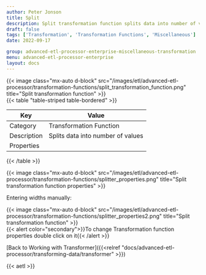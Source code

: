 ```yaml
---
author: Peter Jonson
title: Split
description: Split transformation function splits data into number of values
draft: false
tags: ['Transformation', 'Transformation Functions', 'Miscellaneous']
date: 2022-09-17

group: advanced-etl-processor-enterprise-miscellaneous-transformation
menu: advanced-etl-processor-enterprise
layout: docs
---
```


{{< image class="mx-auto d-block"  src="/images/etl/advanced-etl-processor/transformation-functions/split_transformation_function.png" title="Split transformation function" >}}
\
{{< table "table-striped table-bordered" >}}

| Key         | Value                             |
| ----------- | --------------------------------- |
| Category    | Transformation Function           |
| Description | Splits data into number of values |
| Properties  |                                   |

{{< /table >}}

{{< image class="mx-auto d-block"  src="/images/etl/advanced-etl-processor/transformation-functions/splitter_properties.png" title="Split transformation function properties" >}}

Entering widths manually:

{{< image class="mx-auto d-block"  src="/images/etl/advanced-etl-processor/transformation-functions/splitter_properties2.png" title="Split transformation function" >}}
\
{{< alert color="secondary">}}To change Transformation function properties double click on it{{< /alert >}}

[Back to Working with Transformer]({{<relref "docs/advanced-etl-processor/transforming-data/transformer" >}})

{{< aetl >}}
